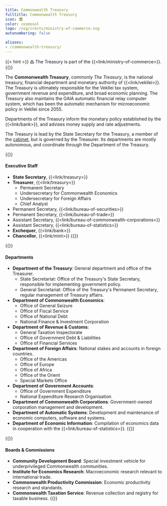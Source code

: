```yaml
---
title: Commonwealth Treasury
fulltitle: Commonwealth Treasury
icon: 🏛️
color: cosmosol
logo: /svg/crests/ministry-of-commerce.svg
autonumbering: false

aliases:
- /commonwealth-treasury/
---
```

{{< hint >}}
߷ The Treasury is part of the {{<link/ministry-of-commerce>}}.
{{</hint>}}

The <span class="fi fi-min-commerce fis"></span> **Commonwealth Treasury**, commonly *The Treasury*, is the national treasury, financial department and monetary authority of {{<link/vekllei>}}. The Treasury is ultimately responsible for the Vekllei tax system, government revenue and expenditure, and broad economic planning. The Treasury also maintains the GAIA automatic financial relay computer system, which has been the automatic mechanism for microeconomic policy in Vekllei since 2055.

Departments of the Treasury inform the monetary policy established by the {{<link/bank>}}, and advises money supply and rate adjustments.

The Treasury is lead by the State Secretary for the Treasury, a member of the [cabinet](/cabinet/), but is governed by the Treasurer. Its departments are mostly autonomous, and coordinate through the Department of the Treasury.

{{<hint panel>}}
#### Executive Staff

* **State Secretary**, {{<link/treasury>}}
* **Treasurer**, {{<link/treasury>}}
	* Permanent Secretary
	* Undersecretary for Commonwealth Economics
	* Undersecretary for Foreign Affairs
	* Chief Analyst
* Permanent Secretary, {{<link/bureau-of-securities>}}
* Permanent Secretary, {{<link/bureau-of-trade>}}
* Assistant Secretary, {{<link/bureau-of-commonwealth-corporations>}}
* Assistant Secretary, {{<link/bureau-of-statistics>}}
* **Exchequer**, {{<link/bank>}}
* **Chancellor**, {{<link/mint>}}
{{</hint>}}

{{<hint panel>}}
#### Departments

* **Department of the Treasury**: General department and office of the Treasurer.
	* State Secretariat: Office of the Treasury's State Secretary, responsible for implementing government policy.
	* General Secretariat: Office of the Treasury's Permanent Secretary, regular management of Treasury affairs.
* **Department of Commonwealth Economics**:
	* Office of General Seizure
	* Office of Fiscal Service
	* Office of National Debt
	* National Finance & Investment Corporation
* **Department of Revenue & Customs**:
	* General Taxation Inspectorate
	* Office of Government Debt & Liabilities
	* Office of Financial Services
* **Department of Foreign Affairs**: National stakes and accounts in foreign countries.
	* Office of the Americas
	* Office of Europe
	* Office of Africa
	* Office of the Orient
	* Special Markets Office
* **Department of Government Accounts**:
	* Office of Government Expenditure
	* National Expenditure Research Organisation
* **Department of Commonwealth Corporations**: Government-owned corporation management and development.
* **Department of Automatic Systems**: Development and maintenance of economic computers, software and systems.
* **Department of Economic Information**: Compilation of economics data in cooperation with the {{<link/bureau-of-statistics>}}.
{{</hint>}}

{{<hint panel>}}
#### Boards & Commissions

* **Community Development Board**: Special investment vehicle for underprivileged Commonwealth communities.
* **Institute for Economics Research**: Macroeconomic research relevant to international trade.
* **Commonwealth Productivity Commission**: Economic productivity research and standards.
* **Commonwealth Taxation Service**: Revenue collection and registry for taxable business.
{{</hint>}}